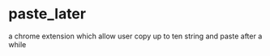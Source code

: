 paste_later
===========

a chrome extension which allow user copy up to ten string and paste after a while
